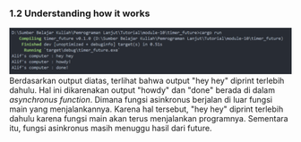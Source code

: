 ### 1.2 Understanding how it works

![alt text](1-2.png)
Berdasarkan output diatas, terlihat bahwa output "hey hey" diprint terlebih dahulu. Hal ini dikarenakan output "howdy" dan "done" berada di dalam *asynchronus function*. Dimana fungsi asinkronus berjalan di luar fungsi main yang menjalankannya. Karena hal tersebut, "hey hey" diprint terlebih dahulu karena fungsi main akan terus menjalankan programnya. Sementara itu, fungsi asinkronus masih menuggu hasil dari future.

